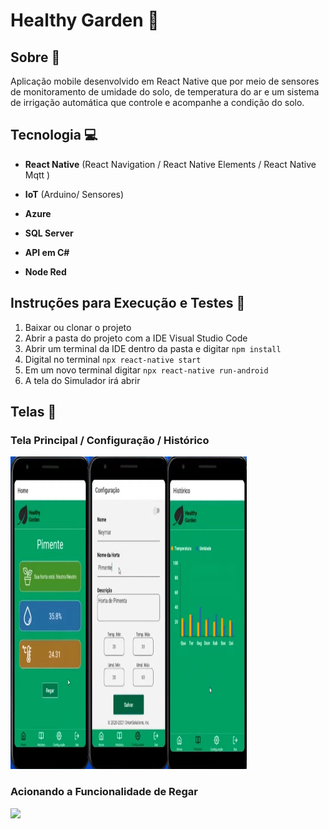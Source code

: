 # Healthy Garden 🌱

## Sobre 📖 
Aplicação mobile desenvolvido em React Native que por meio de sensores de monitoramento de umidade do solo, de temperatura do ar e um sistema de irrigação automática que controle e acompanhe a condição do solo.

## Tecnologia 💻
- **React Native** (React Navigation / React Native Elements / React Native Mqtt ) 

- **IoT** (Arduino/ Sensores)

- **Azure** 

- **SQL Server**

- **API em C#**

- **Node Red**
  
## Instruções para Execução e Testes 🚀
1. Baixar ou clonar o projeto
2. Abrir a pasta do projeto com a IDE Visual Studio Code
3. Abrir um terminal da IDE dentro da pasta e digitar ```npm install```
4. Digital no terminal ```npx react-native start```
5. Em um novo terminal digitar ```npx react-native run-android```
6. A tela do Simulador irá abrir 

## Telas 📱

### Tela Principal / Configuração / Histórico
<img src="/preview/img06.png" align="Left" width="25%" height=500/>
<img src="/preview/img08.png" align="Left" width="25%" height=500/>
<img src="/preview/img13.png" width="25%" height=500/>

### Acionando a Funcionalidade de Regar
<img src="/preview/healthygardengif.gif" width="80%"/>
